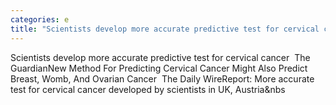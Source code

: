 ```yaml
---
categories: e
title: "Scientists develop more accurate predictive test for cervical cancer  The Guardian"
---
```

Scientists develop more accurate predictive test for cervical cancer&nbsp;&nbsp;The GuardianNew Method For Predicting Cervical Cancer Might Also Predict Breast, Womb, And Ovarian Cancer&nbsp;&nbsp;The Daily WireReport: More accurate test for cervical cancer developed by scientists in UK, Austria&nbs